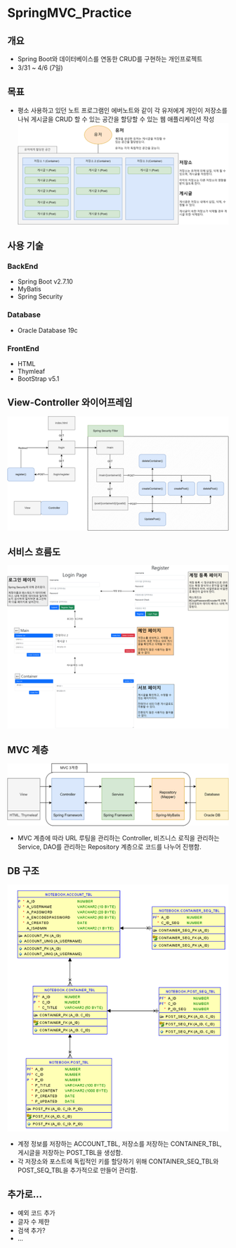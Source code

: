 # SpringMVC_Practice

## 개요
- Spring Boot와 데이터베이스를 연동한 CRUD를 구현하는 개인프로젝트
- 3/31 ~ 4/6 (7일)

## 목표
- 평소 사용하고 있던 노트 프로그램인 에버노트와 같이 각 유저에게 개인이 저장소를 나눠 게시글을 CRUD 할 수 있는 공간을 할당할 수 있는 웹 애플리케이션 작성
![plan](image/../images/willdo_export.png)

## 사용 기술
### BackEnd
- Spring Boot v2.7.10
- MyBatis
- Spring Security

### Database
- Oracle Database 19c

### FrontEnd
- HTML
- Thymleaf
- BootStrap v5.1


## View-Controller 와이어프레임
![View-Controller](images/Wireframe_export.png)

## 서비스 흐름도
![Pages](images/pages.png)

## MVC 계층
![MVC3계층](images/MVC3.png)
- MVC 계층에 따라 URL 루팅을 관리하는 Controller, 비즈니스 로직을 관리하는 Service, DAO를 관리하는 Repository 계층으로 코드를 나누어 진행함.

## DB 구조
![DB구조](images/tables.png)
- 계정 정보를 저장하는 ACCOUNT_TBL, 저장소를 저장하는 CONTAINER_TBL, 게시글을 저장하는 POST_TBL을 생성함.
- 각 저장소와 포스트에 독립적인 키를 할당하기 위해 CONTAINER_SEQ_TBL와 POST_SEQ_TBL을 추가적으로 만들어 관리함.

## 추가로...
- 예외 코드 추가
- 글자 수 제한
- 검색 추가?
- ...